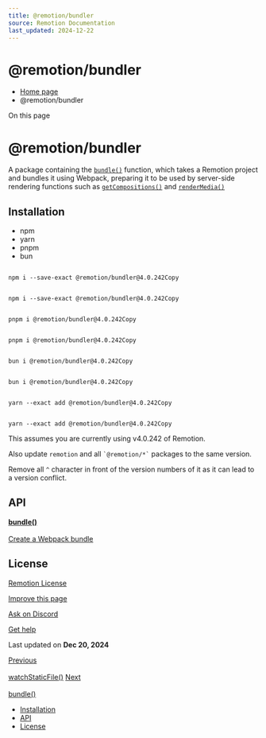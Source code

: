 ```yaml
---
title: @remotion/bundler
source: Remotion Documentation
last_updated: 2024-12-22
---
```


# @remotion/bundler

- [Home page](/)
- @remotion/bundler

On this page

# @remotion/bundler

A package containing the [`bundle()`](/docs/bundle) function, which takes a Remotion project and bundles it using Webpack, preparing it to be used by server-side rendering functions such as [`getCompositions()`](/docs/renderer/get-compositions) and [`renderMedia()`](/docs/renderer/render-media)

## Installation [​](\#installation "Direct link to Installation")

- npm
- yarn
- pnpm
- bun

```

npm i --save-exact @remotion/bundler@4.0.242Copy
```

```

npm i --save-exact @remotion/bundler@4.0.242Copy
```

```

pnpm i @remotion/bundler@4.0.242Copy
```

```

pnpm i @remotion/bundler@4.0.242Copy
```

```

bun i @remotion/bundler@4.0.242Copy
```

```

bun i @remotion/bundler@4.0.242Copy
```

```

yarn --exact add @remotion/bundler@4.0.242Copy
```

```

yarn --exact add @remotion/bundler@4.0.242Copy
```

This assumes you are currently using v4.0.242 of Remotion.

Also update `remotion` and all `` `@remotion/*` `` packages to the same version.

Remove all `^` character in front of the version numbers of it as it can lead to a version conflict.

## API [​](\#api "Direct link to API")

[**bundle()** \
\
Create a Webpack bundle](/docs/bundle)

## License [​](\#license "Direct link to License")

[Remotion License](https://remotion.dev/license)

[Improve this page](https://github.com/remotion-dev/remotion/edit/main/packages/docs/docs/bundler.mdx)

[Ask on Discord](https://remotion.dev/discord)

[Get help](/docs/get-help)

Last updated on **Dec 20, 2024**

[Previous\
\
watchStaticFile()](/docs/watchstaticfile) [Next\
\
bundle()](/docs/bundle)

- [Installation](#installation)
- [API](#api)
- [License](#license)
